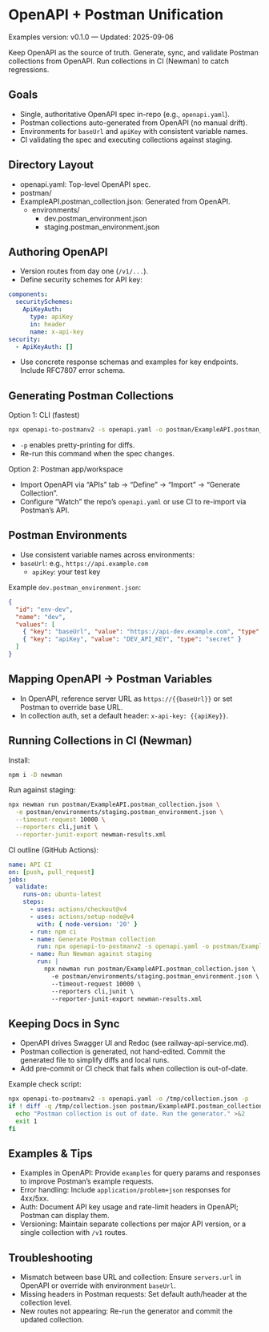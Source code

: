 # OpenAPI + Postman Unification

Examples version: v0.1.0 — Updated: 2025-09-06

Keep OpenAPI as the source of truth. Generate, sync, and validate Postman collections from OpenAPI. Run collections in CI (Newman) to catch regressions.

## Goals

- Single, authoritative OpenAPI spec in-repo (e.g., `openapi.yaml`).
- Postman collections auto-generated from OpenAPI (no manual drift).
- Environments for `baseUrl` and `apiKey` with consistent variable names.
- CI validating the spec and executing collections against staging.

## Directory Layout

- openapi.yaml: Top-level OpenAPI spec.
- postman/
- ExampleAPI.postman_collection.json: Generated from OpenAPI.
  - environments/
    - dev.postman_environment.json
    - staging.postman_environment.json

## Authoring OpenAPI

- Version routes from day one (`/v1/...`).
- Define security schemes for API key:

```yaml
components:
  securitySchemes:
    ApiKeyAuth:
      type: apiKey
      in: header
      name: x-api-key
security:
  - ApiKeyAuth: []
```

- Use concrete response schemas and examples for key endpoints. Include RFC7807 error schema.

## Generating Postman Collections

Option 1: CLI (fastest)

```bash
npx openapi-to-postmanv2 -s openapi.yaml -o postman/ExampleAPI.postman_collection.json -p
```

- `-p` enables pretty-printing for diffs.
- Re-run this command when the spec changes.

Option 2: Postman app/workspace

- Import OpenAPI via “APIs” tab → “Define” → “Import” → “Generate Collection”.
- Configure “Watch” the repo’s `openapi.yaml` or use CI to re-import via Postman’s API.

## Postman Environments

- Use consistent variable names across environments:
- `baseUrl`: e.g., `https://api.example.com`
  - `apiKey`: your test key

Example `dev.postman_environment.json`:

```json
{
  "id": "env-dev",
  "name": "dev",
  "values": [
    { "key": "baseUrl", "value": "https://api-dev.example.com", "type": "default" },
    { "key": "apiKey", "value": "DEV_API_KEY", "type": "secret" }
  ]
}
```

## Mapping OpenAPI → Postman Variables

- In OpenAPI, reference server URL as `https://{{baseUrl}}` or set Postman to override base URL.
- In collection auth, set a default header: `x-api-key: {{apiKey}}`.

## Running Collections in CI (Newman)

Install:

```bash
npm i -D newman
```

Run against staging:

```bash
npx newman run postman/ExampleAPI.postman_collection.json \
  -e postman/environments/staging.postman_environment.json \
  --timeout-request 10000 \
  --reporters cli,junit \
  --reporter-junit-export newman-results.xml
```

CI outline (GitHub Actions):

```yaml
name: API CI
on: [push, pull_request]
jobs:
  validate:
    runs-on: ubuntu-latest
    steps:
      - uses: actions/checkout@v4
      - uses: actions/setup-node@v4
        with: { node-version: '20' }
      - run: npm ci
      - name: Generate Postman collection
        run: npx openapi-to-postmanv2 -s openapi.yaml -o postman/ExampleAPI.postman_collection.json -p
      - name: Run Newman against staging
        run: |
          npx newman run postman/ExampleAPI.postman_collection.json \
            -e postman/environments/staging.postman_environment.json \
            --timeout-request 10000 \
            --reporters cli,junit \
            --reporter-junit-export newman-results.xml
```

## Keeping Docs in Sync

- OpenAPI drives Swagger UI and Redoc (see railway-api-service.md).
- Postman collection is generated, not hand-edited. Commit the generated file to simplify diffs and local runs.
- Add pre-commit or CI check that fails when collection is out-of-date.

Example check script:

```bash
npx openapi-to-postmanv2 -s openapi.yaml -o /tmp/collection.json -p
if ! diff -q /tmp/collection.json postman/ExampleAPI.postman_collection.json; then
  echo "Postman collection is out of date. Run the generator." >&2
  exit 1
fi
```

## Examples & Tips

- Examples in OpenAPI: Provide `examples` for query params and responses to improve Postman’s example requests.
- Error handling: Include `application/problem+json` responses for 4xx/5xx.
- Auth: Document API key usage and rate-limit headers in OpenAPI; Postman can display them.
- Versioning: Maintain separate collections per major API version, or a single collection with `/v1` routes.

## Troubleshooting

- Mismatch between base URL and collection: Ensure `servers.url` in OpenAPI or override with environment `baseUrl`.
- Missing headers in Postman requests: Set default auth/header at the collection level.
- New routes not appearing: Re-run the generator and commit the updated collection.
